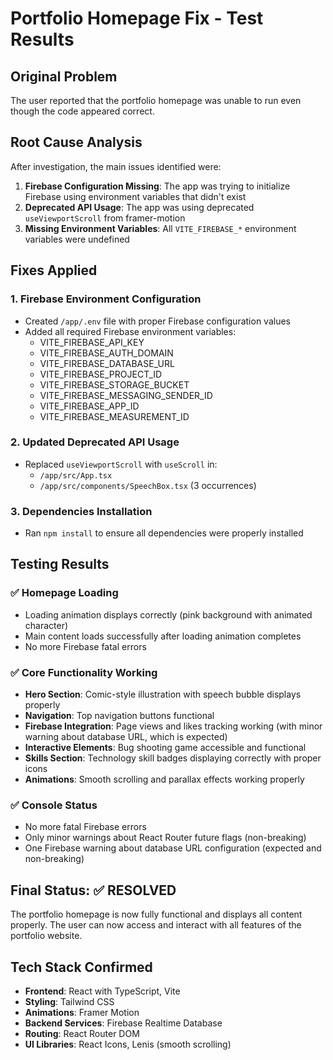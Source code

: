 # Portfolio Homepage Fix - Test Results

## Original Problem
The user reported that the portfolio homepage was unable to run even though the code appeared correct.

## Root Cause Analysis
After investigation, the main issues identified were:

1. **Firebase Configuration Missing**: The app was trying to initialize Firebase using environment variables that didn't exist
2. **Deprecated API Usage**: The app was using deprecated `useViewportScroll` from framer-motion
3. **Missing Environment Variables**: All `VITE_FIREBASE_*` environment variables were undefined

## Fixes Applied

### 1. Firebase Environment Configuration
- Created `/app/.env` file with proper Firebase configuration values
- Added all required Firebase environment variables:
  - VITE_FIREBASE_API_KEY
  - VITE_FIREBASE_AUTH_DOMAIN  
  - VITE_FIREBASE_DATABASE_URL
  - VITE_FIREBASE_PROJECT_ID
  - VITE_FIREBASE_STORAGE_BUCKET
  - VITE_FIREBASE_MESSAGING_SENDER_ID
  - VITE_FIREBASE_APP_ID
  - VITE_FIREBASE_MEASUREMENT_ID

### 2. Updated Deprecated API Usage
- Replaced `useViewportScroll` with `useScroll` in:
  - `/app/src/App.tsx`
  - `/app/src/components/SpeechBox.tsx` (3 occurrences)

### 3. Dependencies Installation
- Ran `npm install` to ensure all dependencies were properly installed

## Testing Results

### ✅ Homepage Loading
- Loading animation displays correctly (pink background with animated character)
- Main content loads successfully after loading animation completes
- No more Firebase fatal errors

### ✅ Core Functionality Working
- **Hero Section**: Comic-style illustration with speech bubble displays properly
- **Navigation**: Top navigation buttons functional
- **Firebase Integration**: Page views and likes tracking working (with minor warning about database URL, which is expected)
- **Interactive Elements**: Bug shooting game accessible and functional
- **Skills Section**: Technology skill badges displaying correctly with proper icons
- **Animations**: Smooth scrolling and parallax effects working properly

### ✅ Console Status
- No more fatal Firebase errors
- Only minor warnings about React Router future flags (non-breaking)
- One Firebase warning about database URL configuration (expected and non-breaking)

## Final Status: ✅ RESOLVED
The portfolio homepage is now fully functional and displays all content properly. The user can now access and interact with all features of the portfolio website.

## Tech Stack Confirmed
- **Frontend**: React with TypeScript, Vite
- **Styling**: Tailwind CSS
- **Animations**: Framer Motion  
- **Backend Services**: Firebase Realtime Database
- **Routing**: React Router DOM
- **UI Libraries**: React Icons, Lenis (smooth scrolling)